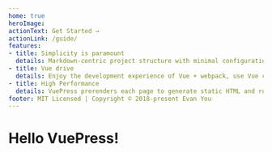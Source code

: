 ```yaml
---
home: true
heroImage: 
actionText: Get Started → 
actionLink: /guide/
features:
- title: Simplicity is paramount
  details: Markdown-centric project structure with minimal configuration helps you focus on writing。
- title: Vue drive
  details: Enjoy the development experience of Vue + webpack, use Vue components in Markdown, and use Vue to develop custom themes。
- title: High Performance
  details: VuePress prerenders each page to generate static HTML and runs as SPA when the page is loaded。
footer: MIT Licensed | Copyright © 2018-present Evan You
---
```

# Hello VuePress!